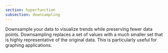 ```yaml
---
section: hyperfunction
subsection: downsampling
---
```


Downsample your data to visualize trends while preserving fewer data points.
Downsampling replaces a set of values with a much smaller set that is highly
representative of the original data. This is particularly useful for graphing
applications.
